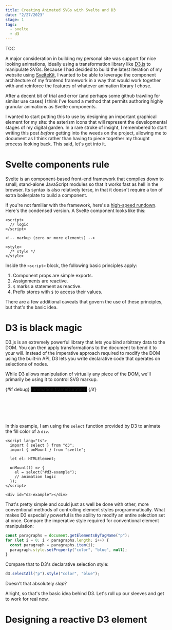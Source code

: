 ```yaml
---
title: Creating Animated SVGs with Svelte and D3
date: "2/27/2023"
stage: 1
tags:
  - svelte
  - d3
---
```


<script lang="ts">
  import { select } from "d3";
  import { onMount, afterUpdate } from "svelte";
  import { AnimationLoop } from "$lib/utils/animation";
  import ProgressBlock from '$lib/components/dev/ProgressBlock.svelte';
  import StickyNav from '$lib/components/dev/StickyNav.svelte';
  import { page } from '$app/stores';

  let debug = false;
  let colorDiv: HTMLElement;
  let asterism: SVGElement;
  let animation = new AnimationLoop({fps: 60, frameDuration: 1_000_000});

  onMount(() => {
    colorDiv = select("#d3-example");
    animation.updaters.push(randomColorUpdate);
    animation.loop();
  })

  const randomColorUpdate = (dt: number) => {
    colorDiv.style("background-color", () => {
      return "hsl(" + dt * 360 + ",100%,50%)";
    });
  }

  // const particleCount = 10;

  // const svg = select("#asterism");
  // const container = svg.append("g")
  //   .attr("class", "axis")
  //   .attr("transform", "translate(250, 250)");

  // const node = container.append("g");
  // const particles = new Array(particleCount);

  // const asterismUpdate = (dt: number) => {
  //   for (let i = 0, i < particleCount; i++)
  //   {

  //   }
  // }
</script>

<StickyNav page={$page}>

TOC

</StickyNav>

A major consideration in building my personal site was support for nice looking animations, ideally using a transformation library like [D3.js](https://d3js.org) to manipulate SVGs. Because I had decided to build the latest iteration of my website using [SvelteKit](https://kit.svelte.dev), I wanted to be able to leverage the component architecture of my frontend framework in a way that would work together with and reinforce the features of whatever animation library I chose.

After a decent bit of trial and error (and perhaps some github trawling for similar use cases) I think I've found a method that permits authoring highly granular animations as Svelte components.

I wanted to start putting this to use by designing an important graphical element for my site: the asterism icons that will represent the developmental stages of my digital garden. In a rare stroke of insight, I remembered to start writing this post *before* getting into the weeds on the project, allowing me to document as I think rather than having to piece together my thought process looking back. This said, let's get into it.

# Svelte components rule

Svelte is an component-based front-end framework that compiles down to small, stand-alone JavaScript modules so that it works fast as hell in the browser. Its syntax is also relatively terse, in that it doesn't require a ton of extra boilerplate to build a component.

If you're not familiar with the framework, here's a [high-speed rundown](https://svelte.dev/docs#component-format). Here's the condensed version. A Svelte component looks like this:

```svelte
<script>
  // logic
</script>

<!-- markup (zero or more elements) -->

<style>
  /* style */
</style>
```

Inside the `<script>` block, the following basic principles apply:

1. Component props are simple exports.
2. Assignments are reactive.
3. `$` marks a statement as reactive.
4. Prefix stores with `$` to access their values.

There are a few additional caveats that govern the use of these principles, but that's the basic idea.


# D3 is black magic

D3.js is an extremely powerful library that lets you bind arbitrary data to the DOM. You can then apply transformations to the document to bend it to your will. Instead of the imperative approach required to modify the DOM using the built-in API, D3 lets you write declarative code that operates on selections of nodes.

While D3 allows manipulation of virtually any piece of the DOM, we'll primarily be using it to control SVG markup.

<div class="figure" id="d3-example" style="height: 100px;">
  {#if debug}
  <span style="background: #000">{animation.frameDuration}</span>
  {/if}
</div>

In this example, I am using the `select` function provided by D3 to animate the fill color of a `div`.

```svelte
<script lang="ts">
  import { select } from "d3";
  import { onMount } from "svelte";

  let el: HTMLElement;

  onMount(() => {
    el = select("#d3-example");
    // animation logic
  });
</script>

<div id="d3-example"></div>
```

That's pretty simple and could just as well be done with other, more conventional methods of controlling element styles programmatically. What makes D3 especially powerful is the ability to modify an entire selection set at once. Compare the imperative style required for conventional element manipulation:

```js
const paragraphs = document.getElementsByTagName("p");
for (let i = 0; i < paragraphs.length; i++) {
  const paragraph = paragraphs.item(i);
  paragraph.style.setProperty("color", "blue", null);
}
```

Compare that to D3's declarative selection style:

```js
d3.selectAll("p").style("color", "blue");
```

Doesn't that absolutely *slap*?

Alright, so that's the basic idea behind D3. Let's roll up our sleeves and get to work for real now.


# Designing a reactive D3 element

<ProgressBlock />
